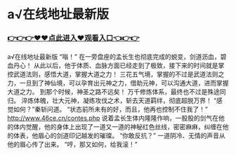 # а√在线地址最新版

### <a href="https://github.com/kjiuo/xiao/issues/1">👉👉👉♥♥点此进入♥观看入口👈👉👉</a>

а√在线地址最新版
“嗡！”
    在一旁盘座的孟长生也彻底完成的蜕变，剑道沥血，碧血丹心！
    从此以后，他于体质、血脉方面已经走到了极致，接下来的时间就是掌控武道法则，感悟大道，掌握大道之力！
    三花五气境，掌握的不过是武道法则之力，一旦到了神仙境，可以孕育出元神之力，借助元神，可以沟通大道，进而掌握大道之力。
    到那个时候，神圣之路不远矣！
    万千修炼体系，最终也不过是殊途同归。
    淬炼体魄，壮大元神，凝练攻伐之术，斩去天道羁绊，彻底超脱万界！
    “感觉如何？”秦斩问道。
    “状态前所未有的好，而且，他再也控制不住我了！”
    http://www.46ce.cn/contes.php
    说着孟长生体内隆隆作响，一股股的剑气在他的体内觉醒，他的身体上出现了一道又一道的神秘红色丝线，密密麻麻，纠缠在他的体表，他眉心的剑道印记越发的璀璨。
    “你敢反抗？”
    一道阴冷、无情的声音从他的眉心传了出来。
    “哼，那又如何，给我滚！”
